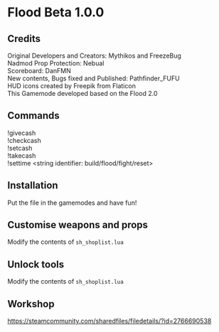 # Flood Beta 1.0.0
## Credits
Original Developers and Creators: Mythikos and FreezeBug<br/>
Nadmod Prop Protection: Nebual<br/>
Scoreboard: DanFMN<br/>
New contents, Bugs fixed and Published: Pathfinder_FUFU<br/>
HUD icons created by Freepik from Flaticon<br/>
This Gamemode developed based on the Flood 2.0

## Commands
!givecash <name> <amount><br/>
!checkcash <name><br/>
!setcash <name> <amount><br/>
!takecash <name> <amount><br/>
!settime <string identifier: build/flood/fight/reset> <time>

## Installation
Put the file in the gamemodes and have fun!

## Customise weapons and props
Modify the contents of `sh_shoplist.lua`

## Unlock tools
Modify the contents of `sh_shoplist.lua`

## Workshop
https://steamcommunity.com/sharedfiles/filedetails/?id=2766690538
